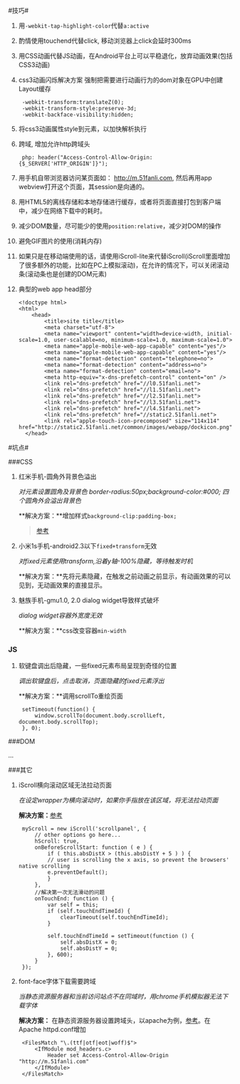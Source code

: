 
#技巧#

1. 用`-webkit-tap-highlight-color`代替`a:active`
2. 酌情使用touchend代替click, 移动浏览器上click会延时300ms

3. 用CSS动画代替JS动画，在Android平台上可以平稳退化，放弃动画效果(包括CSS3动画)

4. css3动画闪烁解决方案 强制把需要进行动画行为的dom对象在GPU中创建Layout缓存 
		
		-webkit-transform:translateZ(0);
		-webkit-transform-style:preserve-3d;
		-webkit-backface-visibility:hidden;

5. 将css3动画属性style到元素，以加快解析执行


6. 跨域, 增加允许http跨域头
	
		php: header("Access-Control-Allow-Origin: {$_SERVER['HTTP_ORIGIN']}");

7. 用手机自带浏览器访问某页面如： http://m.51fanli.com, 然后再用app webview打开这个页面，其session是向通的。


8. 用HTML5的离线存储和本地存储进行缓存，或者将页面直接打包到客户端中，减少在网络下载中的耗时。

9. 减少DOM数量，尽可能少的使用`position:relative`，减少对DOM的操作

10. 避免GIF图片的使用(消耗内存)

11. 如果只是在移动端使用的话，请使用iScroll-lite来代替iScroll(iScroll里面增加了很多额外的功能，比如在PC上模拟滚动)，在允许的情况下，可以关闭滚动条(滚动条也是创建的DOM元素)

12. 典型的web app head部分
		
		<!doctype html>
		<html>
			<head>
    			<title>site title</title>
    			<meta charset="utf-8">
    			<meta name="viewport" content="width=device-width, initial-scale=1.0, user-scalable=no, minimum-scale=1.0, maximum-scale=1.0">
    			<meta name="apple-mobile-web-app-capable" content="yes"/>
    			<meta name="apple-mobile-web-app-capable" content="yes"/>
    			<meta name="format-detection" content="telephone=no">
    			<meta name="format-detection" content="address=no">
    			<meta name="format-detection" content="email=no">
    			<meta http-equiv="x-dns-prefetch-control" content="on" />
    			<link rel="dns-prefetch" href="//l0.51fanli.net">
    			<link rel="dns-prefetch" href="//l1.51fanli.net">
    			<link rel="dns-prefetch" href="//l2.51fanli.net">
    			<link rel="dns-prefetch" href="//l3.51fanli.net">
    			<link rel="dns-prefetch" href="//l4.51fanli.net">
    			<link rel="dns-prefetch" href="//static2.51fanli.net">
    			<link rel="apple-touch-icon-precomposed" size="114x114" href="http://static2.51fanli.net/common/images/webapp/dockicon.png"/>
		  </head>


#坑点#

###CSS
1. 红米手机-圆角外背景色溢出

    *对元素设置圆角及背景色 border-radius:50px;background-color:#000; 四个圆角外会溢出背景色*
	
	**解决方案：**增加样式`background-clip:padding-box;`

	>[参考](http://blog.csdn.net/luochao_tj/article/details/21469017)

2. 小米1s手机-android2.3以下`fixed+transform`无效
	
    *对fixed元素使用transform,沿着y轴-100%隐藏，等待触发时机*
	
	**解决方案：**先将元素隐藏，在触发之前动画之前显示，有动画效果的可以见到，无动画效果的直接显示。

3. 魅族手机-gmu1.0, 2.0 dialog widget导致样式破坏
	
    *dialog widget容器外宽度无效*
	
	**解决方案：**css改变容器`min-width`

### JS

1. 软键盘调出后隐藏，一些fixed元素布局呈现到奇怪的位置
	
	*调出软键盘后，点击取消，页面隐藏的fixed元素浮出*

	**解决方案：**调用scrollTo重绘页面

		setTimeout(function() {
     		window.scrollTo(document.body.scrollLeft, document.body.scrollTop);
		}, 0);

  
###DOM

...

###其它

1. iScroll横向滚动区域无法拉动页面

	*在设定wrapper为横向滚动时，如果你手指放在该区域，将无法拉动页面*

	**解决方案：**[参考](http://www.chengxuyuans.com/javascript/66459.html)

		myScroll = new iScroll('scrollpanel', {
   			// other options go here...
    		hScroll: true,
    		onBeforeScrollStart: function ( e ) {
       			if ( this.absDistX > (this.absDistY + 5 ) ) {
            	// user is scrolling the x axis, so prevent the browsers' native scrolling
            	e.preventDefault();
        		}
    		},
    		//解决第一次无法滑动的问题
    		onTouchEnd: function () {
        		var self = this;
        		if (self.touchEndTimeId) {
                	clearTimeout(self.touchEndTimeId);
        		}
 
        		self.touchEndTimeId = setTimeout(function () {
                	self.absDistX = 0;
                	self.absDistY = 0;
        		}, 600);
    		}
		});

2. font-face字体下载需要跨域
   
    *当静态资源服务器和当前访问站点不在同域时，用chrome手机模拟器无法下载字体*
   
    **解决方案：** 在静态资源服务器设置跨域头，以apache为例，[参考](http://stackoverflow.com/questions/8245464/cross-domain-font-face-issues)。在Apache httpd.conf增加

		<FilesMatch "\.(ttf|otf|eot|woff)$">
    		<IfModule mod_headers.c>
         		Header set Access-Control-Allow-Origin "http://m.51fanli.com"
    		</IfModule>
		</FilesMatch>
